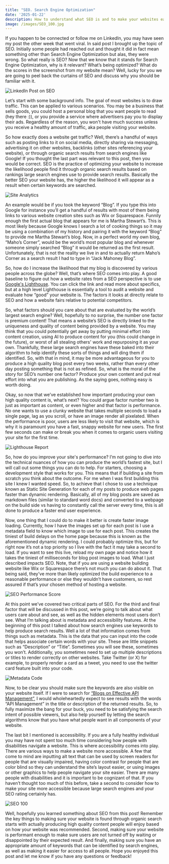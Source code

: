 ```yaml
---
title: "SEO. Search Engine Optimization"
date: '2025-01-22'
description: How to understand what SEO is and to make your websites easier to generate organic growth!
image: /images/SEO_100.jpg
---
```


If you happen to be connected or follow me on LinkedIn, you may have seen my post the other week that went viral. In said post I brought up the topic of SEO. Initially some people had reached out and thought it did in fact mean something other than Search Engine Optimization but alas, they were wrong. So what really is SEO? Now that we know that it stands for Search Engine Optimization, why is it relevant? What’s being optimized? What do the scores in the screenshot from my website mean? Well, lucky for you we are going to peel back the curtains of SEO and discuss why you should be familiar with it.

![LinkedIn Post on SEO](/images/SEO_LinkedIn.JPG "LinkedIn Post on SEO")

Let’s start with some background info. The goal of most websites is to draw traffic. This can be applied to various scenarios. You may be a business that sells goods, you could host a personal blog that you want people to read (hey there :)), or you provide a service where advertisers pay you to display their ads. Regardless of the reason, you won't have much success unless you receive a healthy amount of traffic, aka people visiting your website. 

So how exactly does a website get traffic? Well, there’s a handful of ways such as posting links to it on social media, directly sharing via messaging, advertising it on other websites, backlinks (other sites referencing your website), or through organic search results from search engines like Google! If you thought the last part was relevant to this post, then you would be correct. SEO is the practice of optimizing your website to increase the likelihood people find it through organic search results based on rankings large search engines use to provide search results. Basically the better SEO your website has, the higher the likelihood it will appear as a result when certain keywords are searched.

![Site Analytics](/images/Site_Analytics.JPG "Site Analytics for Maho's Corner")

An example would be if you took the keyword “Blog”. If you type this into Google for instance you’ll get a handful of results with most of them being links to various website creation sites such as Wix or Squarespace. Funnily enough the first actual blog that appears for me is Martha Stewart’s. This is most likely because Google knows I search a lot of cooking things so it may be using a combination of my history and pairing it with the keyword “Blog” to provide me Martha Stewart’s blog. Now, in a perfect world my own blog, “Maho’s Corner”, would be the world’s most popular blog and whenever someone simply searched “Blog” it would be returned as the first result. Unfortunately, that is not the reality we live in and to actually return Maho’s Corner as a search result I had to type in “Jack Mahoney Blog”.

So, how do I increase the likelihood that my blog is discovered by various people across the globe? Well, that’s where SEO comes into play. A good baseline to figure out how a website rates from a SEO perspective is to use [Google's Lighthouse](https://developer.chrome.com/docs/lighthouse/overview). You can click the link and read more about specifics, but at a high level Lighthouse is essentially a tool to audit a website and evaluate how “good” your website is. The factors it looks at directly relate to SEO and how a website fairs relative to potential competitors. 

So, what factors should you care about that are evaluated by the world’s largest search engine? Well, hopefully to no surprise, the number one factor is premium content! That means a website’s SEO is directly linked to the uniqueness and quality of content being provided by a website. You may think that you could potentially get away by putting minimal effort into content creation, using AI to produce content for you (this could change in the future), or worst of all stealing others' work and repurposing it as your own. Thankfully, these large search engines have these baked into their algorithm to help identify these sorts of things and will ding them if identified. So, with that in mind, it may be more advantageous for you to produce a high quality blog post every two weeks, rather than every other day posting something that is not as refined. So, what is the moral of the story for SEO’s number one factor? Produce your own content and put real effort into what you are publishing. As the saying goes, nothing easy is worth doing.  

Okay, so now that we’ve established how important producing your own high quality content is, what’s next? You could argue factor number two is just as important as content, or even higher and that factor is performance. No one wants to use a clunky website that takes multiple seconds to load a single page, lag as you scroll, or have an image render all pixelated. When the performance is poor, users are less likely to visit that website, which is why it is paramount you have a fast, snappy website for new users. The first few seconds can make or break you when it comes to organic users visiting your site for the first time. 

![Lighthouse Report](/images/LightHouse_Report.JPG "Lighthouse Report for Maho's Corner")

So, how do you improve your site's performance? I’m not going to dive into the technical nuances of how you can produce the world’s fastest site, but I will call out some things you can do to help. For starters, choosing a development style that works for you. This means that if building a site from scratch you think about the outcome. For me when I was first building this site I knew I wanted speed. So, to achieve that I chose to use a technique known as Static Site Generation for each of my posts to produce web pages faster than dynamic rendering. Basically, all of my blog posts are saved as markdown files (similar to standard word docs) and converted to a webpage on the build side vs having to constantly call the server every time, this is all done to produce a faster end user experience.  

Now, one thing that I could do to make it better is create faster image loading. Currently, how I have the images set up for each post is I use a metadata field to know which image to use for each post. This creates the tiniest of build delays on the home page because this is known as the aforementioned dynamic rendering. I could probably optimize this, but for right now it’s not a top priority so I live with the fact it may take a second to load. If you want to see this live, reload my own page and notice how it takes the tiniest of milliseconds for blog post images to load. What I just described impacts SEO. Note, that if you are using a website building website like Wix or Squarespace there’s not much you can do about it. That being said, they’ve more than likely optimized the build experience to a reasonable performance or else they wouldn’t have customers, so rest assured if that’s your chosen method of hosting a website. 

![SEO Performance Score](/images/SEO_Performance.JPG "SEO Performance score of 98")

At this point we’ve covered two critical parts of SEO. For the third and final factor that will be discussed in this post, we’re going to talk about what users care about and see, as well as the hidden elements most users don’t see. What I’m talking about is metadata and accessibility features. At the beginning of this post I talked about how search engines use keywords to help produce search results. Well a lot of that information comes from things such as metadata. This is the data that you can input into the code that helps associate certain words with your site. These are little snippets such as “Description” or “Title”. Sometimes you will see these, sometimes you won’t. Additionally, you sometimes need to set up multiple descriptions or titles to render correctly on other websites. Take Twitter (or X) for example, to properly render a card as a tweet, you need to use the twitter card feature built into your code.  

![Metadata Code](/images/Metadata_Code.JPG "Code from Maho's Corner that looks at Metadata")

Now, to be clear you should make sure the keywords are also visible on your website itself. If I were to search for [“Blogs on Effective API Management”](https://mahoscorner.com/posts/Effective_API_Management), I would wholeheartedly expect to see results with the words “API Management” in the title or description of the returned results. So, to fully maximize the  bang for your buck, you need to be satisfying the search intent of possible viewers, but also help yourself by letting the search algorithms know that you have what people want in all components of your website. 

The last bit I mentioned is accessibility. If you are a fully healthy individual you may have not spent too much time considering how people with disabilities navigate a website. This is where accessibility comes into play. There are various ways to make a website more accessible. A few that come to mind are inputting alt text that can be used by screen readers for people that are visually impaired, having color contrast for people that are color blind so they can understand the site’s layout easier, or using images or other graphics to help people navigate your site easier. There are many people with disabilities and it is important to be cognizant of that. If you haven’t thought too much of this before, take a second to consider how to make your site more accessible because large search engines and your SEO rating certainly has. 

![SEO 100](/images/SEO_100.JPG "SEO Score 100!")

Well, hopefully you learned something about SEO from this post! Remember the key things to making sure your website is found through organic search starts with actually producing high quality content people will enjoy based on how your website was recommended. Second, making sure your website is performant enough to make sure users are not turned off by waiting or disappointed by their expected result. And finally, making sure you have an appropriate amount of keywords that can be identified by search engines, as well as making it easier for access to all people. Hope you enjoyed this post and let me know if you have any questions or feedback!

